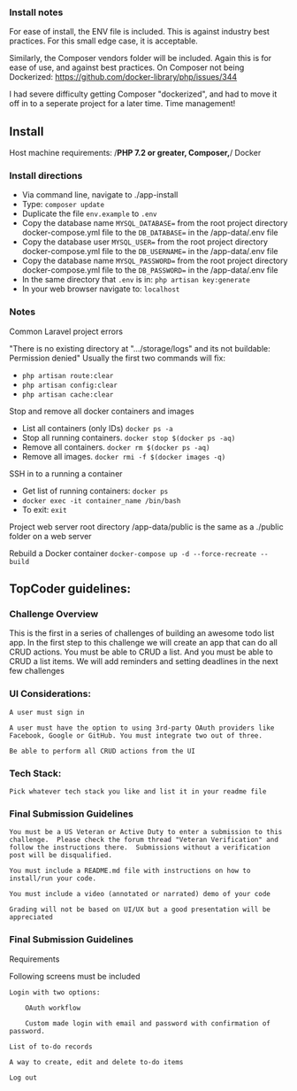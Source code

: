 ### Install notes

For ease of install, the ENV file is included. This is against industry best practices. For this small edge case, it is acceptable.

Similarly, the Composer vendors folder will be included. Again this is for ease of use, and against best practices.
On Composer not being Dockerized:
https://github.com/docker-library/php/issues/344

I had severe difficulty getting Composer "dockerized", and had to move it off in to a seperate project for a later time. Time management!

## Install

Host machine requirements:
/**PHP 7.2 or greater, Composer,**/ Docker



### Install directions
- Via command line, navigate to ./app-install
- Type: ```composer update```
- Duplicate the file ```env.example``` to ```.env```
- Copy the database name ```MYSQL_DATABASE=``` from the root project directory docker-compose.yml file to the ```DB_DATABASE=``` in the /app-data/.env file 
- Copy the database user ```MYSQL_USER=``` from the root project directory docker-compose.yml file to the ```DB_USERNAME=``` in the /app-data/.env file 
- Copy the database name ```MYSQL_PASSWORD=``` from the root project directory docker-compose.yml file to the ```DB_PASSWORD=``` in the /app-data/.env file 
- In the same directory that ```.env``` is in: ```php artisan key:generate```
- In your web browser navigate to: ```localhost```

### Notes

Common Laravel project errors

"There is no existing directory at ".../storage/logs" and its not buildable: Permission denied"
Usually the first two commands will fix:
- ```php artisan route:clear```
- ```php artisan config:clear```
- ```php artisan cache:clear```

Stop and remove all docker containers and images

- List all containers (only IDs) ```docker ps -a```
- Stop all running containers. ```docker stop $(docker ps -aq)```
- Remove all containers. ```docker rm $(docker ps -aq)```
- Remove all images. ```docker rmi -f $(docker images -q)```

SSH in to a running a container
- Get list of running containers: ```docker ps```
- ```docker exec -it container_name /bin/bash```
- To exit: ```exit```

Project web server root directory
/app-data/public is the same as a ./public folder on a web server

Rebuild a Docker container
```docker-compose up -d --force-recreate --build```

## TopCoder guidelines:

### Challenge Overview

This is the first in a series of challenges of building an awesome todo list app. In the first step to this challenge we will create an app that can do all CRUD actions. You must be able to CRUD a list. And you must be able to CRUD a list items. We will add reminders and setting deadlines in the next few challenges

### UI Considerations:

    A user must sign in

    A user must have the option to using 3rd-party OAuth providers like Facebook, Google or GitHub. You must integrate two out of three.

    Be able to perform all CRUD actions from the UI

### Tech Stack:

    Pick whatever tech stack you like and list it in your readme file

### Final Submission Guidelines

    You must be a US Veteran or Active Duty to enter a submission to this challenge.  Please check the forum thread "Veteran Verification" and follow the instructions there.  Submissions without a verification post will be disqualified.

    You must include a README.md file with instructions on how to install/run your code.

    You must include a video (annotated or narrated) demo of your code

    Grading will not be based on UI/UX but a good presentation will be appreciated

### Final Submission Guidelines

Requirements

Following screens must be included

    Login with two options:

        OAuth workflow

        Custom made login with email and password with confirmation of password.

    List of to-do records

    A way to create, edit and delete to-do items

    Log out
